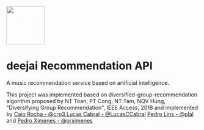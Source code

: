 <img src="https://s3.us-west-2.amazonaws.com/sciouploads/deejai.png" width="100" height="auto">

# deejai Recommendation API
A music recommendation service based on artificial intelligence.


This project was implemented based on diversified-group-recommendation algorithm proposed by NT Toan, PT Cong, NT Tam, NQV Hung, "Diversifying Group Recommendation", IEEE Access, 2018 and implemented by [Caio Rocha - @crp3](https://github.com/crp3),[Lucas Cabral - @LucasCCabral](https://github.com/LucasCCabral) [Pedro Lins - @plal](https://github.com/plal) and [Pedro Ximenes - @prximenes](https://github.com/prximenes)


